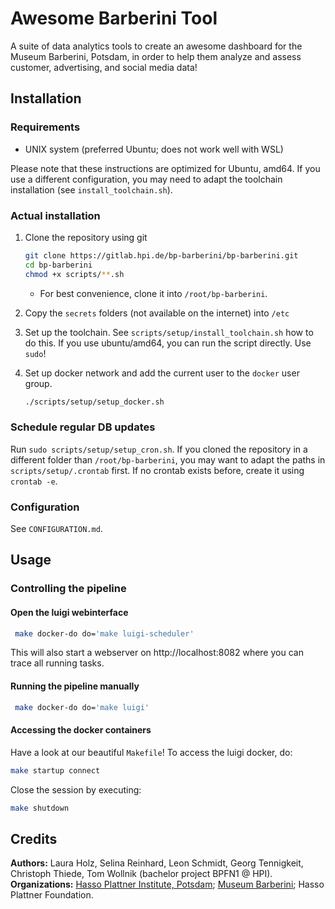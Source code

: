 # Awesome Barberini Tool

A suite of data analytics tools to create an awesome dashboard for the Museum Barberini, Potsdam, in order to help them analyze and assess customer, advertising, and social media data!  

## Installation

### Requirements

- UNIX system (preferred Ubuntu; does not work well with WSL)

Please note that these instructions are optimized for Ubuntu, amd64. If you use a different configuration, you may need to adapt the toolchain installation (see `install_toolchain.sh`).

### Actual installation

1. Clone the repository using git

   ```bash
   git clone https://gitlab.hpi.de/bp-barberini/bp-barberini.git
   cd bp-barberini
   chmod +x scripts/**.sh
   ```
   
   - For best convenience, clone it into `/root/bp-barberini`.

2. Copy the `secrets` folders (not available on the internet) into `/etc`

3. Set up the toolchain. See `scripts/setup/install_toolchain.sh` how to do this. If you use ubuntu/amd64, you can run the script directly. Use `sudo`!

4. Set up docker network and add the current user to the `docker` user group.

   ```bash
   ./scripts/setup/setup_docker.sh
   ```

### Schedule regular DB updates

Run `sudo scripts/setup/setup_cron.sh`. If you cloned the repository in a different folder than `/root/bp-barberini`, you may want to adapt the paths in `scripts/setup/.crontab` first. If no crontab exists before, create it using `crontab -e`.

### Configuration

See `CONFIGURATION.md`.


## Usage

### Controlling the pipeline

#### Open the luigi webinterface

```bash
 make docker-do do='make luigi-scheduler'
```

This will also start a webserver on http://localhost:8082 where you can trace all running tasks.

#### Running the pipeline manually

```bash
 make docker-do do='make luigi'
```

#### Accessing the docker containers

Have a look at our beautiful `Makefile`! To access the luigi docker, do:

```bash
make startup connect
```

Close the session by executing:

```bash
make shutdown
```

## Credits

**Authors:** Laura Holz, Selina Reinhard, Leon Schmidt, Georg Tennigkeit, Christoph Thiede, Tom Wollnik (bachelor project BPFN1 @ HPI).
**Organizations:** [Hasso Plattner Institute, Potsdam](https://hpi.de/en); [Museum Barberini](https://www.museum-barberini.com/en/); Hasso Plattner Foundation.
